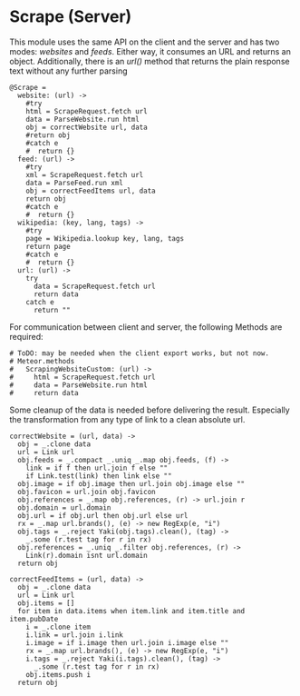 # Scrape (Server)

This module uses the same API on the client and the server and has two modes:
*websites* and *feeds*. Either way, it consumes an URL and returns an object.
Additionally, there is an *url()* method that returns the plain response text
without any further parsing

    @Scrape =
      website: (url) ->
        #try
        html = ScrapeRequest.fetch url
        data = ParseWebsite.run html
        obj = correctWebsite url, data
        #return obj
        #catch e
        #  return {}
      feed: (url) ->
        #try
        xml = ScrapeRequest.fetch url
        data = ParseFeed.run xml
        obj = correctFeedItems url, data
        return obj
        #catch e
        #  return {}
      wikipedia: (key, lang, tags) ->
        #try
        page = Wikipedia.lookup key, lang, tags
        return page
        #catch e
        #  return {}
      url: (url) ->
        try
          data = ScrapeRequest.fetch url
          return data
        catch e
          return ""
          
For communication between client and server, the following Methods are required:

    # ToDO: may be needed when the client export works, but not now.
    # Meteor.methods
    #   ScrapingWebsiteCustom: (url) ->
    #     html = ScrapeRequest.fetch url
    #     data = ParseWebsite.run html
    #     return data

Some cleanup of the data is needed before delivering the result. Especially
the transformation from any type of link to a clean absolute url.

    correctWebsite = (url, data) ->
      obj = _.clone data
      url = Link url
      obj.feeds = _.compact _.uniq _.map obj.feeds, (f) ->
        link = if f then url.join f else ""
        if Link.test(link) then link else ""
      obj.image = if obj.image then url.join obj.image else ""
      obj.favicon = url.join obj.favicon
      obj.references = _.map obj.references, (r) -> url.join r
      obj.domain = url.domain
      obj.url = if obj.url then obj.url else url
      rx = _.map url.brands(), (e) -> new RegExp(e, "i") 
      obj.tags = _.reject Yaki(obj.tags).clean(), (tag) ->
        _.some (r.test tag for r in rx)
      obj.references = _.uniq _.filter obj.references, (r) ->
        Link(r).domain isnt url.domain
      return obj

    correctFeedItems = (url, data) ->
      obj = _.clone data
      url = Link url
      obj.items = []
      for item in data.items when item.link and item.title and item.pubDate
        i = _.clone item
        i.link = url.join i.link
        i.image = if i.image then url.join i.image else ""
        rx = _.map url.brands(), (e) -> new RegExp(e, "i") 
        i.tags = _.reject Yaki(i.tags).clean(), (tag) ->
          _.some (r.test tag for r in rx)
        obj.items.push i
      return obj